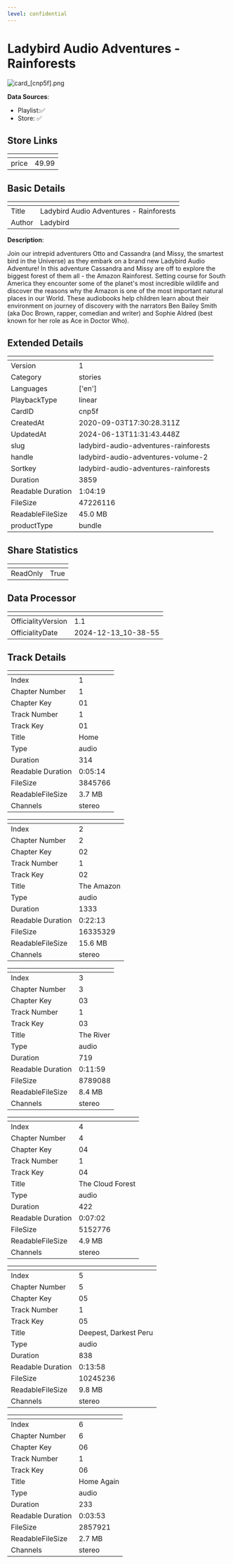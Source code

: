 ```yaml
---
level: confidential
---
```

# Ladybird Audio Adventures - Rainforests

![card_[cnp5f].png](../../img/cards/card_[cnp5f].png)

**Data Sources**: 

- Playlist:✅
- Store: ✅


## Store Links

| <!-- --> | <!-- --> |
| - | - |
| price | 49.99 |


## Basic Details

| <!-- --> | <!-- --> |
| - | - |
| Title | Ladybird Audio Adventures - Rainforests |
| Author | Ladybird |

**Description**:

Join our intrepid adventurers Otto and Cassandra (and Missy, the smartest bird in the Universe) as they embark on a brand new Ladybird Audio Adventure! In this adventure Cassandra and Missy are off to explore the biggest forest of them all - the Amazon Rainforest. Setting course for South America they encounter some of the planet's most incredible wildlife and discover the reasons why the Amazon is one of the most important natural places in our World. These audiobooks help children learn about their environment on journey of discovery with the narrators Ben Bailey Smith (aka Doc Brown, rapper, comedian and writer) and Sophie Aldred (best known for her role as Ace in Doctor Who).


## Extended Details

| <!-- --> | <!-- --> |
| - | - |
| Version | 1 |
| Category | stories |
| Languages | ['en'] |
| PlaybackType | linear |
| CardID | cnp5f |
| CreatedAt | 2020-09-03T17:30:28.311Z |
| UpdatedAt | 2024-06-13T11:31:43.448Z |
| slug | ladybird-audio-adventures-rainforests |
| handle | ladybird-audio-adventures-volume-2 |
| Sortkey | ladybird-audio-adventures-rainforests |
| Duration | 3859 |
| Readable Duration | 1:04:19 |
| FileSize | 47226116 |
| ReadableFileSize | 45.0 MB |
| productType | bundle |


## Share Statistics

| <!-- --> | <!-- --> |
| - | - |
| ReadOnly | True |


## Data Processor

| <!-- --> | <!-- --> |
| - | - |
| OfficialityVersion | 1.1
| OfficialityDate | 2024-12-13_10-38-55


## Track Details

| <!-- --> | <!-- --> |
| - | - |
| Index | 1 |
| Chapter Number | 1 |
| Chapter Key | 01 |
| Track Number | 1 |
| Track Key | 01 |
| Title | Home |
| Type | audio |
| Duration | 314 |
| Readable Duration | 0:05:14 |
| FileSize | 3845766 |
| ReadableFileSize | 3.7 MB |
| Channels | stereo |

| <!-- --> | <!-- --> |
| - | - |
| Index | 2 |
| Chapter Number | 2 |
| Chapter Key | 02 |
| Track Number | 1 |
| Track Key | 02 |
| Title | The Amazon |
| Type | audio |
| Duration | 1333 |
| Readable Duration | 0:22:13 |
| FileSize | 16335329 |
| ReadableFileSize | 15.6 MB |
| Channels | stereo |

| <!-- --> | <!-- --> |
| - | - |
| Index | 3 |
| Chapter Number | 3 |
| Chapter Key | 03 |
| Track Number | 1 |
| Track Key | 03 |
| Title | The River |
| Type | audio |
| Duration | 719 |
| Readable Duration | 0:11:59 |
| FileSize | 8789088 |
| ReadableFileSize | 8.4 MB |
| Channels | stereo |

| <!-- --> | <!-- --> |
| - | - |
| Index | 4 |
| Chapter Number | 4 |
| Chapter Key | 04 |
| Track Number | 1 |
| Track Key | 04 |
| Title | The Cloud Forest |
| Type | audio |
| Duration | 422 |
| Readable Duration | 0:07:02 |
| FileSize | 5152776 |
| ReadableFileSize | 4.9 MB |
| Channels | stereo |

| <!-- --> | <!-- --> |
| - | - |
| Index | 5 |
| Chapter Number | 5 |
| Chapter Key | 05 |
| Track Number | 1 |
| Track Key | 05 |
| Title | Deepest, Darkest Peru |
| Type | audio |
| Duration | 838 |
| Readable Duration | 0:13:58 |
| FileSize | 10245236 |
| ReadableFileSize | 9.8 MB |
| Channels | stereo |

| <!-- --> | <!-- --> |
| - | - |
| Index | 6 |
| Chapter Number | 6 |
| Chapter Key | 06 |
| Track Number | 1 |
| Track Key | 06 |
| Title | Home Again |
| Type | audio |
| Duration | 233 |
| Readable Duration | 0:03:53 |
| FileSize | 2857921 |
| ReadableFileSize | 2.7 MB |
| Channels | stereo |

